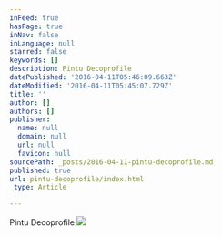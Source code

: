 ```yaml
---
inFeed: true
hasPage: true
inNav: false
inLanguage: null
starred: false
keywords: []
description: Pintu Decoprofile
datePublished: '2016-04-11T05:46:09.663Z'
dateModified: '2016-04-11T05:45:07.729Z'
title: ''
author: []
authors: []
publisher:
  name: null
  domain: null
  url: null
  favicon: null
sourcePath: _posts/2016-04-11-pintu-decoprofile.md
published: true
url: pintu-decoprofile/index.html
_type: Article

---
```

Pintu Decoprofile
![](https://the-grid-user-content.s3-us-west-2.amazonaws.com/ab4cca37-f483-48a7-b8a3-3769ba2fcc81.jpg)